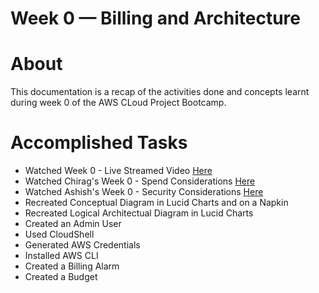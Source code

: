 # Week 0 — Billing and Architecture
# About
This documentation is a recap of the activities done and concepts learnt during week 0 of the AWS CLoud Project Bootcamp. 
# Accomplished Tasks
- Watched Week 0 - Live Streamed Video [Here](https://www.youtube.com/watch?v=SG8blanhAOg&list=PLBfufR7vyJJ7k25byhRXJldB5AiwgNnWv&index=12)
- Watched Chirag's Week 0 - Spend Considerations [Here](https://www.youtube.com/watch?v=SG8blanhAOg&list=PLBfufR7vyJJ7k25byhRXJldB5AiwgNnWv&index=12)
- Watched Ashish's Week 0 - Security Considerations [Here](https://www.youtube.com/watch?v=OVw3RrlP-sI&list=PLBfufR7vyJJ7k25byhRXJldB5AiwgNnWv&index=13)
- Recreated Conceptual Diagram in Lucid Charts and on a Napkin
- Recreated Logical Architectual Diagram in Lucid Charts
- Created an Admin User
- Used CloudShell
- Generated AWS Credentials
- Installed AWS CLI
- Created a Billing Alarm
- Created a Budget
